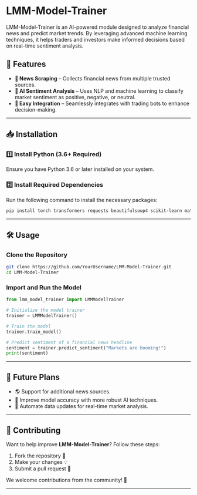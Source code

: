 # LMM-Model-Trainer

LMM-Model-Trainer is an AI-powered module designed to analyze financial news and predict market trends. By leveraging advanced machine learning techniques, it helps traders and investors make informed decisions based on real-time sentiment analysis.

## 🚀 Features

- **📡 News Scraping** – Collects financial news from multiple trusted sources.
- **🧠 AI Sentiment Analysis** – Uses NLP and machine learning to classify market sentiment as positive, negative, or neutral.
- **🔗 Easy Integration** – Seamlessly integrates with trading bots to enhance decision-making.

---

## 📥 Installation

### 1️⃣ Install Python (3.6+ Required)
Ensure you have Python 3.6 or later installed on your system.

### 2️⃣ Install Required Dependencies
Run the following command to install the necessary packages:

```sh
pip install torch transformers requests beautifulsoup4 scikit-learn matplotlib
```

---

## 🛠 Usage

### Clone the Repository
```sh
git clone https://github.com/YourUsername/LMM-Model-Trainer.git
cd LMM-Model-Trainer
```

### Import and Run the Model
```python
from lmm_model_trainer import LMMModelTrainer

# Initialize the model trainer
trainer = LMMModelTrainer()

# Train the model
trainer.train_model()

# Predict sentiment of a financial news headline
sentiment = trainer.predict_sentiment("Markets are booming!")
print(sentiment)
```

---

## 📌 Future Plans

- 🌎 Support for additional news sources.
- 🎯 Improve model accuracy with more robust AI techniques.
- 🔄 Automate data updates for real-time market analysis.

---

## 🤝 Contributing

Want to help improve **LMM-Model-Trainer**? Follow these steps:

1. Fork the repository 📌
2. Make your changes 💡
3. Submit a pull request 🔄

We welcome contributions from the community! 🚀

---

